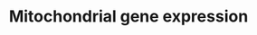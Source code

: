 ---
annotations:
- type: Pathway Ontology
  value: regulatory pathway
authors:
- MaintBot
- Egonw
- Elisa
- Eweitz
description: Numerous nuclear-encoded genes co-ordinate the expression of genes encoded
  on the mitochondrial genome.
last-edited: 2021-05-24
organisms:
- Pan troglodytes
redirect_from:
- /index.php/Pathway:WP928
- /instance/WP928
schema-jsonld:
- '@context': https://schema.org/
  '@id': https://wikipathways.github.io/pathways/WP928.html
  '@type': Dataset
  creator:
    '@type': Organization
    name: WikiPathways
  description: Numerous nuclear-encoded genes co-ordinate the expression of genes
    encoded on the mitochondrial genome.
  keywords:
  - PPARGC1B
  - cAMP
  - PPRC1
  - HCFC1
  - MTERF
  - PPP3CA
  - TFB2M
  - Ca2+
  - LOC468630
  - MYEF2
  - NRF1
  - CAMK4
  - PPARGC1A
  - cGMP
  - SP1
  - ESRRA
  - TFB1M
  - PKA
  - GABPA
  - GABPB2
  - TFAM
  - MTERFD1
  - CREB1
  license: CC0
  name: Mitochondrial gene expression
seo: CreativeWork
title: Mitochondrial gene expression
wpid: WP928
---